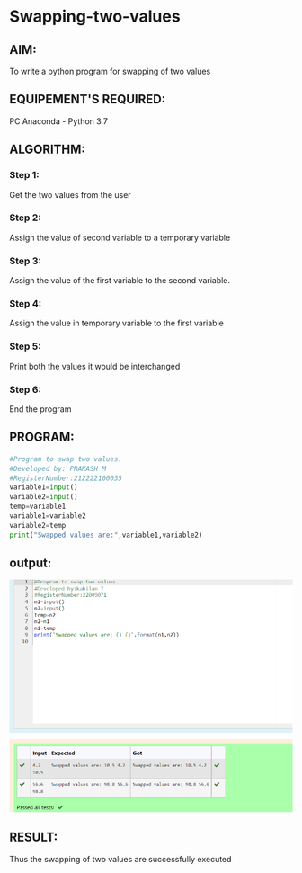 # Swapping-two-values
## AIM:

To write a python program for swapping of two values

## EQUIPEMENT'S REQUIRED: 

PC
Anaconda - Python 3.7

## ALGORITHM: 

### Step 1:
Get the two values from the user
### Step 2: 
Assign the value of second variable to a temporary variable 
### Step 3: 
Assign the value of the first variable to the second variable.
### Step 4:  
Assign the value in temporary variable to the first variable
### Step 5: 
Print both the values it would be interchanged
### Step 6: 
End the program

## PROGRAM:
```python
#Program to swap two values.
#Developed by: PRAKASH M
#RegisterNumber:212222100035
variable1=input()
variable2=input()
temp=variable1
variable1=variable2
variable2=temp
print("Swapped values are:",variable1,variable2)
```
## output:
![output](Screenshot_20230102_075230.png)

## RESULT:

Thus the swapping of two values are successfully executed
